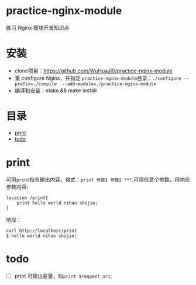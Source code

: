 practice-nginx-module
====

练习 Nginx 模块开发知识点

安装
===
- clone项目：https://github.com/WuHuaJi0/practice-nginx-module
- 重 configure Nginx，并指定 `practice-nginx-module`目录：`./configure --prefix=./compile  --add-module=./practice-nginx-module`
- 编译和安装：make && make install

目录
=================
* [print](#print)
* [todo](#todo)


print
======
可用`print`指令输出内容，格式：`print 参数1 参数2 ***`,可带任意个参数，将响应参数内容:
 
```
location /print{
    print hello world nihao shijie;
}
```

响应：
```
curl http://localhost/print
$ hello world nihao shijie;
```


todo
======
- [ ] print 可输出变量，如`print $request_uri`;
